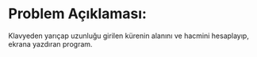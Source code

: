 # Problem Açıklaması:
Klavyeden yarıçap uzunluğu girilen kürenin alanını ve hacmini hesaplayıp, ekrana yazdıran program.